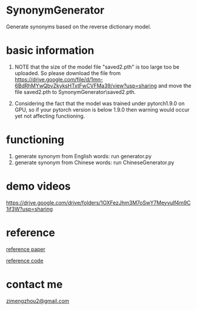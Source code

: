 # SynonymGenerator
Generate synonyms based on the reverse dictionary model. 

# basic information
1. NOTE that the size of the model file "saved2.pth" is too large too be uploaded. So please download the file from https://drive.google.com/file/d/1mn-6BdRhMYwQbvZkyksHTxtFwCVFMa39/view?usp=sharing and move the file saved2.pth to SynonymGenerator\saved2.pth.

2. Considering the fact that the model was trained under pytorch1.9.0 on GPU, so if your pytorch version is below 1.9.0 then warning would occur yet not affecting functioning.

# functioning
1. generate synonym from English words: run generator.py
2. generate synonym from Chinese words: run ChineseGenerator.py

# demo videos
https://drive.google.com/drive/folders/1OXFezJhm3M7oSwY7Meyvulf4m9C1if3W?usp=sharing

# reference
 [reference paper](https://arxiv.org/pdf/1912.08441.pdf)
 
 [reference code](https://github.com/thunlp/MultiRD)

# contact me
zimengzhou2@gmail.com


